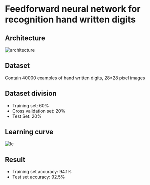# Feedforward neural network for recognition hand written digits

## Architecture
![architecture](https://cloud.githubusercontent.com/assets/8945566/21912298/1bb98828-d936-11e6-875d-a1732c9fdba3.png)

## Dataset
Contain 40000 examples of hand written digits, 28*28 pixel images

## Dataset division
* Training set: 60%
* Cross validation set: 20%
* Test Set: 20%

## Learning curve
![lc](https://cloud.githubusercontent.com/assets/8945566/21912523/97c0980c-d937-11e6-96af-12cd8f272f82.PNG)

## Result
* Training set accuracy: 94.1%
* Test set accuracy: 92.5%

